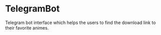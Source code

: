 # TelegramBot
Telegram bot interface which helps the users to find the download link to their favorite animes.
